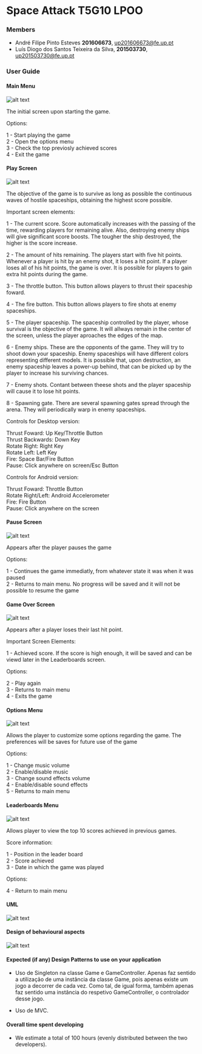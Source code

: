# Space Attack T5G10 LPOO

### Members
* André Filipe Pinto Esteves **201606673**, up201606673@fe.up.pt
* Luís Diogo dos Santos Teixeira da Silva, **201503730**, up201503730@fe.up.pt

### User Guide

#### Main Menu

![alt text](https://github.com/EstevesAndre/SpaceAttack_T5G10/blob/master/Screenshots/MainMenu.png)

The initial screen upon starting the game.  
  
Options:  
  
1 - Start playing the game  
2 - Open the options menu  
3 - Check the top previosly achieved scores  
4 - Exit the game  

#### Play Screen

![alt text](https://github.com/EstevesAndre/SpaceAttack_T5G10/blob/master/Screenshots/Play.png)

The objective of the game is to survive as long as possible the continuous waves of hostile spaceships, obtaining the highest score possible.  
  
  
Important screen elements:  
  
1 - The current score. Score automatically increases with the passing of the time, rewarding players for remaining alive. Also, destroying enemy ships will give significant score boosts. The tougher the ship destroyed, the higher is the score increase.  
  
2 - The amount of hits remaining. The players start with five hit points. Whenever a player is hit by an enemy shot, it loses a hit point. If a player loses all of his hit points, the game is over. It is possible for players to gain extra hit points during the game.  
  
3 - The throttle button. This button allows players to thrust their spaceship foward.  
  
4 - The fire button. This button allows players to fire shots at enemy spaceships.  
  
5 - The player spaceship. The spaceship controlled by the player, whose survival is the objective of the game. It will allways remain in the center of the screen, unless the player aproaches the edges of the map.  
  
6 - Enemy ships. These are the opponents of the game. They will try to shoot down your spaceship. Enemy spaceships will have different colors representing different models. It is possible that, upon destruction, an enemy spaceship leaves a power-up behind, that can be picked up by the player to increase his surviving chances.  
  
7 - Enemy shots. Contant between theese shots and the player spaceship will cause it to lose hit points.  
  
8 - Spawning gate. There are several spawning gates spread through the arena. They will periodically warp in enemy spaceships.  
  
  
Controls for Desktop version:  
  
Thrust Foward: Up Key/Throttle Button  
Thrust Backwards: Down Key  
Rotate Right: Right Key  
Rotate Left: Left Key  
Fire: Space Bar/Fire Button  
Pause: Click anywhere on screen/Esc Button  
  
Controls for Android version:  
  
Thrust Foward: Throttle Button  
Rotate Right/Left: Android Accelerometer  
Fire: Fire Button  
Pause: Click anywhere on the screen  
  
#### Pause Screen

![alt text](https://github.com/EstevesAndre/SpaceAttack_T5G10/blob/master/Screenshots/Pause.png)

Appears after the player pauses the game  
  
Options:  
  
1 - Continues the game immediatly, from whatever state it was when it was paused  
2 - Returns to main menu. No progress will be saved and it will not be possible to resume the game  
  
#### Game Over Screen

![alt text](https://github.com/EstevesAndre/SpaceAttack_T5G10/blob/master/Screenshots/GameOver.png)

Appears after a player loses their last hit point.  
  
Important Screen Elements:  
  
1 - Achieved score. If the score is high enough, it will be saved and can be viewd later in the Leaderboards screen.  
  
Options:  
  
2 - Play again  
3 - Returns to main menu  
4 - Exits the game  
  
#### Options Menu

![alt text](https://github.com/EstevesAndre/SpaceAttack_T5G10/blob/master/Screenshots/Options.png)

Allows the player to customize some options regarding the game. The preferences will be saves for future use of the game  
  
Options:  
  
1 - Change music volume  
2 - Enable/disable music  
3 - Change sound effects volume  
4 - Enable/disable sound effects  
5 - Returns to main menu  
  
#### Leaderboards Menu

![alt text](https://github.com/EstevesAndre/SpaceAttack_T5G10/blob/master/Screenshots/Leaderboard.png)

Allows player to view the top 10 scores achieved in previous games.  
  
Score information:  
  
1 - Position in the leader board  
2 - Score achieved  
3 - Date in which the game was played  
  
Options:  
  
4 - Return to main menu  

#### UML
![alt text](https://github.com/EstevesAndre/SpaceAttack_T5G10/blob/master/UML_2Deliver.png)

#### Design of behavioural aspects
![alt text](https://github.com/EstevesAndre/SpaceAttack_T5G10/blob/master/States.png)

#### Expected (if any) Design Patterns to use on your application
 * Uso de Singleton na classe Game e GameController.
 	Apenas faz sentido a utilização de uma instância da classe Game, pois apenas existe um jogo a decorrer de cada vez. Como tal, de 	 igual forma, também apenas faz sentido uma instância do respetivo GameController, o controlador desse jogo.

 * Uso de MVC.
 
 #### Overall time spent developing
 * We estimate a total of 100 hours (evenly distributed between the two developers).
